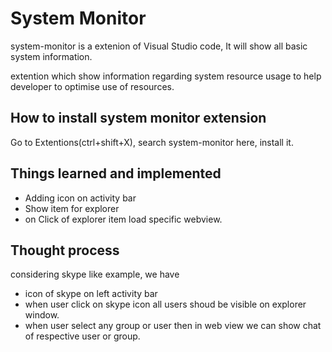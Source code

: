# System Monitor

system-monitor is a extenion of Visual Studio code, It will show all basic system information.

extention which show information regarding system resource usage to help developer to optimise use of resources.


## How to install system monitor extension

Go to Extentions(ctrl+shift+X), search system-monitor here, install it.

## Things learned and implemented

* Adding icon on activity bar
* Show item for explorer
* on Click of explorer item load specific webview.

## Thought process

considering skype like example, we have

* icon of skype on left activity bar
* when user click on skype icon all users shoud be visible on explorer window.
* when user select any group or user then in web view we can show chat of respective user or group.


